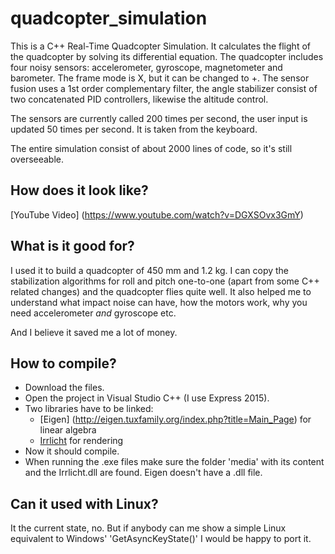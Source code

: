# quadcopter_simulation
This is a C++ Real-Time Quadcopter Simulation. It calculates the flight of the quadcopter by solving its differential equation. The quadcopter includes four noisy sensors: accelerometer, gyroscope, magnetometer and barometer. The frame mode is X, but it can be changed to +. The sensor fusion uses a 1st order complementary filter, the angle stabilizer consist of two concatenated PID controllers, likewise the altitude control.

The sensors are currently called 200 times per second, the user input is updated 50 times per second. It is taken from the keyboard.

The entire simulation consist of about 2000 lines of code, so it's still overseeable.

## How does it look like?

[YouTube Video] (https://www.youtube.com/watch?v=DGXSOvx3GmY)

## What is it good for?

I used it to build a quadcopter of 450 mm and 1.2 kg. I can copy the stabilization algorithms for roll and pitch one-to-one (apart from some C++ related changes) and the quadcopter flies quite well. It also helped me to understand what impact noise can have, how the motors work, why you need accelerometer *and* gyroscope etc.

And I believe it saved me a lot of money.

## How to compile?

- Download the files.  
- Open the project in Visual Studio C++ (I use Express 2015).  
- Two libraries have to be linked:  
  - [Eigen] (http://eigen.tuxfamily.org/index.php?title=Main_Page) for linear algebra  
  - [Irrlicht](http://irrlicht.sourceforge.net/) for rendering  
- Now it should compile.
- When running the .exe files make sure the folder 'media' with its content and the Irrlicht.dll are found. Eigen doesn't have a .dll file.

## Can it used with Linux?

It the current state, no. But if anybody can me show a simple Linux equivalent to Windows' 'GetAsyncKeyState()' I would be happy to port it.
